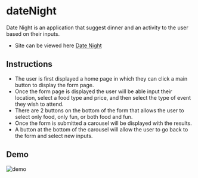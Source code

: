 # dateNight

Date Night is an application that suggest dinner and an activity to the user based on their inputs.

* Site can be viewed here [Date Night](https://fuzzy-jones.github.io/project-1/)

## Instructions
* The user is first displayed a home page in which they can click a main button to display the form page.
* Once the form page is displayed the user will be able input their location, select a food type and price, and then select the type of event they wish to attend.
* There are 2 buttons on the bottom of the form that allows the user to select only food, only fun, or both food and fun.
* Once the form is submitted a carousel will be displayed with the results.
* A button at the bottom of the carousel will allow the user to go back to the form and select new inputs.

## Demo 
![demo](/assets/images/datenight.gif)